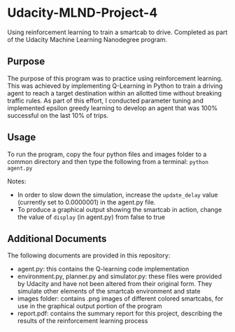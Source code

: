 # Udacity-MLND-Project-4
Using reinforcement learning to train a smartcab to drive. Completed as part of the Udacity Machine Learning Nanodegree program.

## Purpose
The purpose of this program was to practice using reinforcement learning. This was achieved by implementing Q-Learning in Python to train a driving agent to reach a target destination within an allotted time without breaking traffic rules. As part of this effort, I conducted parameter tuning and implemented epsilon greedy learning to develop an agent that was 100% successful on the last 10% of trips.

## Usage
To run the program, copy the four python files and images folder to a common directory and then type the following from a terminal:
`python agent.py`

Notes:
* In order to slow down the simulation, increase the `update_delay` value (currently set to 0.0000001) in the agent.py file.
* To produce a graphical output showing the smartcab in action, change the value of `display` (in agent.py) from false to true

## Additional Documents
The following documents are provided in this repository:

* agent.py: this contains the Q-learning code implementation
* environment.py, planner.py and simulator.py: these files were provided by Udacity and have not been altered from their original form. They simulate other elements of the smartcab environment and state
* images folder: contains .png images of different colored smartcabs, for use in the graphical output portion of the program
* report.pdf: contains the summary report for this project, describing the results of the reinforcement learning process
